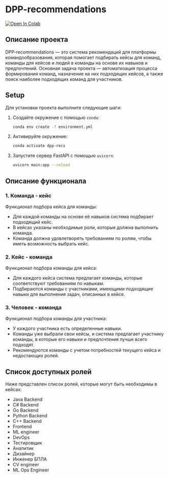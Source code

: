 # DPP-recommendations

[![Open In Colab](https://colab.research.google.com/assets/colab-badge.svg)](https://colab.research.google.com/drive/1YDyAEc9irfTy44NkFl2RfLLuHX--PGcw?usp=sharing)

## Описание проекта

DPP-recommendations — это система рекомендаций для платформы командообразования, которая помогает подбирать кейсы для команд, команды для кейсов и людей в команды на основе их навыков и предпочтений. Основная задача проекта — автоматизация процесса формирования команд, назначение на них подходящих кейсов, а также поиск наиболее подходящих команд для участников.

## Setup
Для установки проекта выполните следующие шаги:

1. Создайте окружение с помощью `conda`:
    ```bash
    conda env create -f environment.yml
    ```

2. Активируйте окружение:
    ```bash
    conda activate dpp-recs
    ```

3. Запустите сервер FastAPI с помощью `uvicorn`:
    ```bash
    uvicorn main:app --reload
    ```

## Описание функционала

### 1. Команда - кейс
Функционал подбора кейса для команды:

- Для каждой команды на основе её навыков система подбирает подходящий кейс.
- В кейсах указаны необходимые роли, которые должна выполнить команда.
- Команда должна удовлетворять требованиям по ролям, чтобы иметь возможность выбрать кейс.

### 2. Кейс - команда
Функционал подбора команды для кейса:
- Для каждого кейса система предлагает команды, которые соответствуют требованиям по навыкам.
- Подбираются команды с участниками, имеющими подходящие навыки для выполнения задач, описанных в кейсе.

### 3. Человек - команда
Функционал подбора команды для участника:
- У каждого участника есть определенные навыки.
- Команды уже выбрали свои кейсы, и система предлагает участнику команды, в которые его навыки и предпочтения лучше всего подходят.
- Рекомендуются команды с учетом потребностей текущего кейса и недостающих ролей.

## Список доступных ролей

Ниже представлен список ролей, которые могут быть необходимы в кейсах:

- Java Backend
- C# Backend
- Go Backend
- Python Backend
- C++ Backend
- Frontend
- ML engineer
- DevOps
- Тестировщик
- Аналитик
- Дизайнер
- Инженер БПЛА
- CV engineer
- ML Ops Engineer



